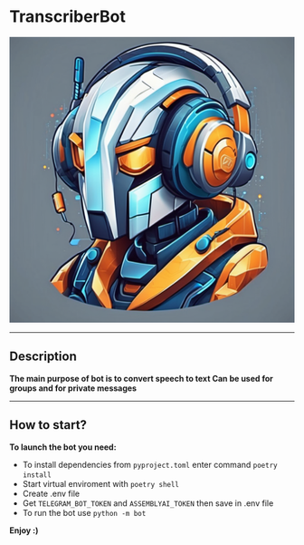 # TranscriberBot
![Some text](TranscriberBot-image.png)

---
## Description
**The main purpose of bot is to convert speech to text
Can be used for groups and for private messages**

---
## How to start?

**To launch the bot you need:**
- To install dependencies from `pyproject.toml` enter command `poetry install`
- Start virtual enviroment with `poetry shell`
- Create .env file
- Get `TELEGRAM_BOT_TOKEN` and `ASSEMBLYAI_TOKEN` then save in .env file
- To run the bot use `python -m bot`

**Enjoy :)**